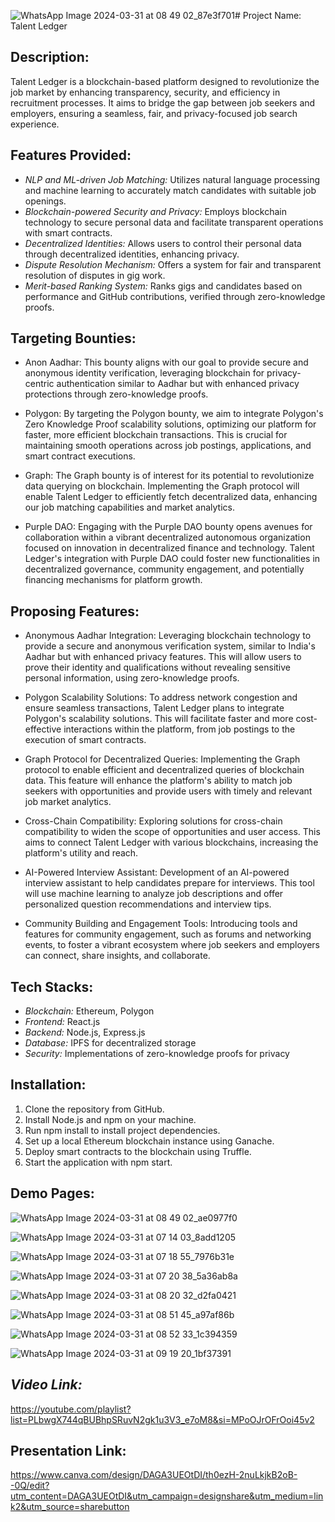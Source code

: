 ![WhatsApp Image 2024-03-31 at 08 49 02_87e3f701](https://github.com/vmmuthu31/TalentLedger/assets/111454596/12863c3b-2e7c-451d-988e-2fbe8b7a902a)# Project Name: Talent Ledger

## Description:
Talent Ledger is a blockchain-based platform designed to revolutionize the job market by enhancing transparency, security, and efficiency in recruitment processes. It aims to bridge the gap between job seekers and employers, ensuring a seamless, fair, and privacy-focused job search experience.

## Features Provided:
- *NLP and ML-driven Job Matching:* Utilizes natural language processing and machine learning to accurately match candidates with suitable job openings.
- *Blockchain-powered Security and Privacy:* Employs blockchain technology to secure personal data and facilitate transparent operations with smart contracts.
- *Decentralized Identities:* Allows users to control their personal data through decentralized identities, enhancing privacy.
- *Dispute Resolution Mechanism:* Offers a system for fair and transparent resolution of disputes in gig work.
- *Merit-based Ranking System:* Ranks gigs and candidates based on performance and GitHub contributions, verified through zero-knowledge proofs.

## Targeting Bounties:

- Anon Aadhar: This bounty aligns with our goal to provide secure and anonymous identity verification, leveraging blockchain for privacy-centric authentication similar to Aadhar but with enhanced privacy protections through zero-knowledge proofs.

- Polygon: By targeting the Polygon bounty, we aim to integrate Polygon's Zero Knowledge Proof scalability solutions, optimizing our platform for faster, more efficient blockchain transactions. This is crucial for maintaining smooth operations across job postings, applications, and smart contract executions.

- Graph: The Graph bounty is of interest for its potential to revolutionize data querying on blockchain. Implementing the Graph protocol will enable Talent Ledger to efficiently fetch decentralized data, enhancing our job matching capabilities and market analytics.

- Purple DAO: Engaging with the Purple DAO bounty opens avenues for collaboration within a vibrant decentralized autonomous organization focused on innovation in decentralized finance and technology. Talent Ledger's integration with Purple DAO could foster new functionalities in decentralized governance, community engagement, and potentially financing mechanisms for platform growth.

## Proposing Features:
- Anonymous Aadhar Integration: Leveraging blockchain technology to provide a secure and anonymous verification system, similar to India's Aadhar but with enhanced privacy features. This will allow users to prove their identity and qualifications without revealing sensitive personal information, using zero-knowledge proofs.

- Polygon Scalability Solutions: To address network congestion and ensure seamless transactions, Talent Ledger plans to integrate Polygon's scalability solutions. This will facilitate faster and more cost-effective interactions within the platform, from job postings to the execution of smart contracts.

- Graph Protocol for Decentralized Queries: Implementing the Graph protocol to enable efficient and decentralized queries of blockchain data. This feature will enhance the platform's ability to match job seekers with opportunities and provide users with timely and relevant job market analytics.

- Cross-Chain Compatibility: Exploring solutions for cross-chain compatibility to widen the scope of opportunities and user access. This aims to connect Talent Ledger with various blockchains, increasing the platform's utility and reach.

- AI-Powered Interview Assistant: Development of an AI-powered interview assistant to help candidates prepare for interviews. This tool will use machine learning to analyze job descriptions and offer personalized question recommendations and interview tips.

- Community Building and Engagement Tools: Introducing tools and features for community engagement, such as forums and networking events, to foster a vibrant ecosystem where job seekers and employers can connect, share insights, and collaborate.

## Tech Stacks:
- *Blockchain:* Ethereum, Polygon
- *Frontend:* React.js
- *Backend:* Node.js, Express.js
- *Database:* IPFS for decentralized storage
- *Security:* Implementations of zero-knowledge proofs for privacy

## Installation:
1. Clone the repository from GitHub.
2. Install Node.js and npm on your machine.
3. Run npm install to install project dependencies.
4. Set up a local Ethereum blockchain instance using Ganache.
5. Deploy smart contracts to the blockchain using Truffle.
6. Start the application with npm start.

## Demo Pages:

![WhatsApp Image 2024-03-31 at 08 49 02_ae0977f0](https://github.com/vmmuthu31/TalentLedger/assets/111454596/e8925aba-3eb7-404f-9172-0913d13bdd66)

![WhatsApp Image 2024-03-31 at 07 14 03_8add1205](https://github.com/vmmuthu31/TalentLedger/assets/111454596/9cdbcf49-8a73-42c4-8fef-68dccb001331)

![WhatsApp Image 2024-03-31 at 07 18 55_7976b31e](https://github.com/vmmuthu31/TalentLedger/assets/111454596/7ff560c8-48d1-41af-8084-5e7ee8f5ff49)

![WhatsApp Image 2024-03-31 at 07 20 38_5a36ab8a](https://github.com/vmmuthu31/TalentLedger/assets/111454596/8294926c-b071-46ef-aab5-79e3deb91c36)

![WhatsApp Image 2024-03-31 at 08 20 32_d2fa0421](https://github.com/vmmuthu31/TalentLedger/assets/111454596/74a56be6-13dc-447e-9c97-507c711eea9c)

![WhatsApp Image 2024-03-31 at 08 51 45_a97af86b](https://github.com/vmmuthu31/TalentLedger/assets/111454596/7433cc0c-cdf6-4e46-9d14-d25d01b3df0f)

![WhatsApp Image 2024-03-31 at 08 52 33_1c394359](https://github.com/vmmuthu31/TalentLedger/assets/111454596/9c9fb9b9-190e-4a26-9f34-a8a7a0039983)

![WhatsApp Image 2024-03-31 at 09 19 20_1bf37391](https://github.com/vmmuthu31/TalentLedger/assets/111454596/893cccc8-414c-4755-b4ef-8caad131e26a)




## *Video Link:*

https://youtube.com/playlist?list=PLbwgX744qBUBhpSRuvN2gk1u3V3_e7oM8&si=MPoOJrOFrOoi45v2

## Presentation Link:

https://www.canva.com/design/DAGA3UEOtDI/th0ezH-2nuLkjkB2oB--0Q/edit?utm_content=DAGA3UEOtDI&utm_campaign=designshare&utm_medium=link2&utm_source=sharebutton

